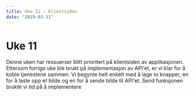 ```yaml
---
title: Uke 11 - Klientsiden
date: "2019-03-11"
---
```


# Uke 11

Denne uken har ressuerser blitt prioritert på klientsiden av applikasjonen. Ettersom forrige uke ble brukt på implementasjon av API'et, er vi klar for å koble tjenestene sammen.
Vi begynte helt enkelt med å lage to knapper, en for å laste opp et bilde og en for å sende bilde til API'et. Send funksjonen brukte vi tid på å implementere
